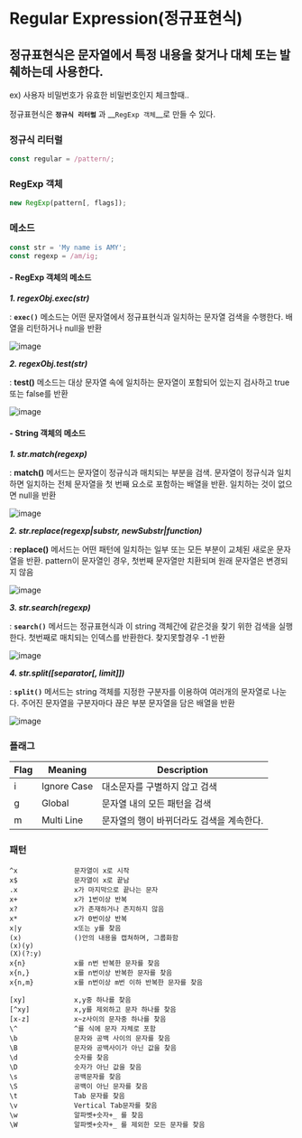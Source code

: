 # Regular Expression(정규표현식)

## 정규표현식은 문자열에서 특정 내용을 찾거나 대체 또는 발췌하는데 사용한다.

ex) 사용자 비밀번호가 유효한 비밀번호인지 체크할때..

  

정규표현식은 **`정규식 리터럴`** 과 __`RegExp 객체`__로 만들 수 있다.

### 정규식 리터럴 

```javascript
const regular = /pattern/;
```

### RegExp 객체

```javascript
new RegExp(pattern[, flags]);
```

  

### 메소드

```javascript
const str = 'My name is AMY';
const regexp = /am/ig;
```



#### - RegExp 객체의 메소드

**_1. regexObj.exec(str)_**

: __`exec()`__ 메소드는 어떤 문자열에서 정규표현식과 일치하는 문자열 검색을 수행한다. 배열을 리턴하거나 null을 반환

![image](https://user-images.githubusercontent.com/30755941/78573081-3edd3000-7863-11ea-84cc-71e5ec0ee3dc.png)

__*2. regexObj.test(str)*__

: __**test()**__ 메소드는 대상 문자열 속에 일치하는 문자열이 포함되어 있는지 검사하고 true 또는 false를 반환

![image](https://user-images.githubusercontent.com/30755941/78573208-6c29de00-7863-11ea-9428-69d8947d5f53.png)

  

#### - String 객체의 메소드

__*1. str.match(regexp)*__

: __**match()**__ 메서드는 문자열이 정규식과 매치되는 부분을 검색. 문자열이 정규식과 일치하면 일치하는 전체 문자열을 첫 번째 요소로 포함하는 배열을 반환. 일치하는 것이 없으면 null을 반환

![image](https://user-images.githubusercontent.com/30755941/78573565-d2166580-7863-11ea-8e5a-c2895109c1b5.png)

__*2. str.replace(regexp|substr, newSubstr|function)*__

: __**replace()**__ 메서드는 어떤 패턴에 일치하는 일부 또는 모든 부분이 교체된 새로운 문자열을 반환. pattern이 문자열인 경우, 첫번째 문자열만 치환되며 원래 문자열은 변경되지 않음

![image](https://user-images.githubusercontent.com/30755941/78573839-23bef000-7864-11ea-9517-cd99999889a9.png)

  __*3. str.search(regexp)*__

: __`search()`__ 메서드는 정규표현식과 이 string 객체간에 같은것을 찾기 위한 검색을 실행한다. 첫번째로 매치되는 인덱스를 반환한다. 찾지못할경우 -1 반환

![image](https://user-images.githubusercontent.com/30755941/78574065-6f719980-7864-11ea-9e4d-4226a0ccc467.png)

__*4. str.split([separator[, limit]])*__

: __`split()`__ 메서드는 string 객체를 지정한 구분자를 이용하여 여러개의 문자열로 나눈다. 주어진 문자열을 구분자마다 끊은 부분 문자열을 담은 배열을 반환

![image](https://user-images.githubusercontent.com/30755941/78574207-a0ea6500-7864-11ea-8bde-67f8029fc5fd.png)

  

### 플래그

| Flag | Meaning     | Description                               |
| ---- | ----------- | ----------------------------------------- |
| i    | Ignore Case | 대소문자를 구별하지 않고 검색             |
| g    | Global      | 문자열 내의 모든 패턴을 검색              |
| m    | Multi Line  | 문자열의 행이 바뀌더라도 검색을 계속한다. |

  

### 패턴

```
^x				문자열이 x로 시작
x$				문자열이 x로 끝남
.x				x가 마지막으로 끝나는 문자
x+				x가 1번이상 반복
x?				x가 존재하거나 존지하지 않음
x*				x가 0번이상 반복
x|y				x또는 y를 찾음
(x)				()안의 내용을 캡쳐하며, 그룹화함
(x)(y)			
(X)(?:y)
x{n}			x를 n번 반복한 문자를 찾음
x{n,}			x를 n번이상 반복한 문자를 찾음
x{n,m}			x를 n번이상 m번 이하 반복한 문자를 찾음
```

```
[xy]			x,y중 하나를 찾음
[^xy]			x,y를 제외하고 문자 하나를 찾음
[x-z]			x~z사이의 문자중 하나를 찾음
\^				^를 식에 문자 자체로 포함
\b				문자와 공백 사이의 문자를 찾음
\B				문자와 공백사이가 아닌 값을 찾음
\d				숫자를 찾음
\D				숫자가 아닌 값을 찾음
\s				공백문자를 찾음
\S				공백이 아닌 문자를 찾음
\t				Tab 문자를 찾음
\v				Vertical Tab문자를 찾음
\w				알파벳+숫자+_ 를 찾음
\W				알파벳+숫자+_ 를 제외한 모든 문자를 찾음
```

